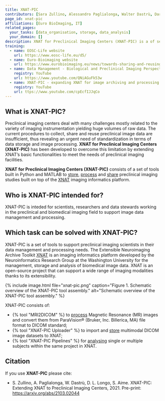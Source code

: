 ```yaml
---
title: XNAT-PIC
contributors: [Sara Zullino, Alessandro Paglialonga, Walter Dastrù, Dario Longo, Silvio Aime]
page_id: xnat-pic
affiliations: [Euro BioImaging, IT]
related_pages: 
  your_tasks: [data_organisation, storage, data_analysis]
  your_domain: []
description: XNAT for Preclinical Imaging Centers (XNAT-PIC) is a of set of tools to store, process and share preclinical imaging studies built on top of the XNAT imaging informatics platform.
training:
  - name: EOSC-Life website
    url: https://www.eosc-life.eu/d5/
  - name: Euro-Bioimaging website
    url: https://www.eurobioimaging.eu/news/towards-sharing-and-reusing-of-preclinical-image-data
  - name: Data Management - Biological and Preclinical Imaging Perspective
    registry: YouTube
    url: https://www.youtube.com/QNiAGuFk53w
  - name: XNAT-PIC - expanding XNAT for image archiving and processing to Preclinical Imaging Centers
    registry: YouTube
    url: ttps://www.youtube.com/cpEcfIJJqCo
---
```


## What is XNAT-PIC?

Preclinical imaging centers deal with many challenges mostly related to the variety of imaging instrumentation yielding huge volumes of raw data. The current procedures to collect, share and reuse preclinical image data are insufficient, thus revealing an urgent need of standardization in terms of data storage and image processing. **XNAT for Preclinical Imaging Centers (XNAT-PIC)** has been developed to overcome this limitation by extending XNAT’s basic functionalities to meet the needs of preclinical imaging facilities.

**XNAT for Preclinical Imaging Centers (XNAT-PIC)** consists of a set of tools built in Python and MATLAB to [store](storage), [process](processing) and [share](sharing) preclinical imaging studies built on top of the [XNAT](https://www.xnat.org/) imaging informatics platform.
 
## Who is XNAT-PIC intended for?

XNAT-PIC is inteded for scientists, researchers and data stewards working in the preclinical and biomedical imaging field to support image data management and processing.

## Which task can be solved with XNAT-PIC?

XNAT-PIC is a set of tools to support preclinical imaging scientists in their data management and processing needs. 
The Extensible Neuroimaging Archive Toolkit [XNAT](https://www.xnat.org/) is an imaging informatics platform developed by the Neuroinformatics Research Group at the Washington University for the management, storage and analysis of biomedical image data. XNAT is an open-source project that can support a wide range of imaging modalities thanks to its extensibility.

{% include image.html file="xnat-pic.png" caption="Figure 1. Schematic overview of the XNAT-PIC tool assembly." alt="Schematic overview of the XNAT-PIC tool assembly." %}

XNAT-PIC consists of:

* {% tool "MRI2DICOM" %} to [process](processing) Magnetic Resonance (MR) images and convert them from ParaVision® (Bruker, Inc. Billerica, MA) file format to DICOM standard;
* {% tool "XNAT-PIC Uploader" %} to import and [store](storage) multimodal DICOM image datasets to XNAT;
* {% tool "XNAT-PIC Pipelines" %} for [analysing](analysing) single or multiple subjects within the same project in XNAT.

## Citation

If you use **XNAT-PIC** please cite: <br>

* S. Zullino, A. Paglialonga, W. Dastrù, D. L. Longo, S. Aime. XNAT-PIC: Extending XNAT to Preclinical Imaging Centers, 2021. Pre-print: https://arxiv.org/abs/2103.02044
